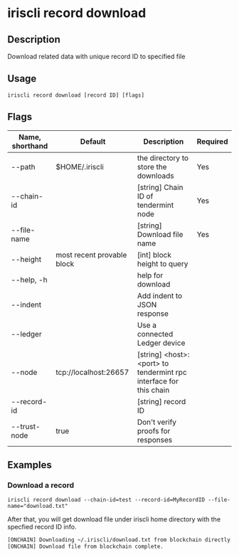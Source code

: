 # iriscli record download

## Description

Download related data with unique record ID to specified file

## Usage

```
iriscli record download [record ID] [flags]
```

## Flags

| Name, shorthand | Default                    | Description                                                       | Required |
| --------------- | -------------------------- | ----------------------------------------------------------------- | -------- |
| --path            |     $HOME/.iriscli          | the directory to store the downloads                               | Yes      |
| --chain-id      |                            | [string] Chain ID of tendermint node                              | Yes      |
| --file-name     |                            | [string] Download file name                                       | Yes      |
| --height        | most recent provable block | [int] block height to query                                       |          |
| --help, -h      |                            | help for download                                                 |          |
| --indent        |                            | Add indent to JSON response                                       |          |
| --ledger        |                            | Use a connected Ledger device                                     |          |
| --node          | tcp://localhost:26657      | [string] \<host>:\<port> to tendermint rpc interface for this chain |          |
| --record-id     |                            | [string] record ID                                                |          |
| --trust-node    | true                       | Don't verify proofs for responses                                 |          |

## Examples

### Download a record

```shell
iriscli record download --chain-id=test --record-id=MyRecordID --file-name="download.txt"
```

After that, you will get download file under iriscli home directory with the specfied record ID info.

```txt
[ONCHAIN] Downloading ~/.iriscli/download.txt from blockchain directly...
[ONCHAIN] Download file from blockchain complete.
```
